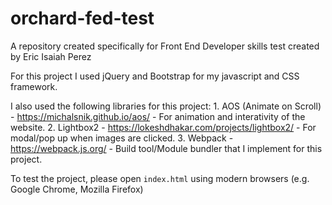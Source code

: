# orchard-fed-test
A repository created specifically for Front End Developer skills test created by Eric Isaiah Perez

For this project I used jQuery and Bootstrap for my javascript and CSS framework. 

I also used the following libraries for this project:
    1. AOS (Animate on Scroll) - https://michalsnik.github.io/aos/ - For animation and interativity of the website.
    2. Lightbox2 - https://lokeshdhakar.com/projects/lightbox2/ - For modal/pop up when images are clicked.
    3. Webpack - https://webpack.js.org/ - Build tool/Module bundler that I implement for this project.

To test the project, please open `index.html` using modern browsers (e.g. Google Chrome, Mozilla Firefox)